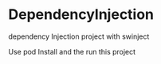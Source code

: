 # DependencyInjection
dependency Injection project with swinject 

Use pod Install and the run this project
